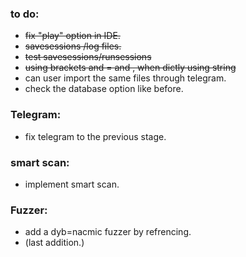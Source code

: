 ### to do:

  * <del>fix "play" option in IDE.
  * <del>savesessions /log files.
  * <del>test savesessions/runsessions
  * <del>using brackets and = and , when dictly using string
  * can user import the same files through telegram.
  * check the database option like before.


### Telegram:

  * fix telegram to the previous stage.

### smart scan:

  * implement smart scan.

### Fuzzer:

  * add a dyb=nacmic fuzzer by refrencing.
  * (last addition.)
